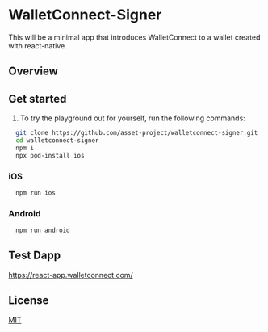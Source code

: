 # WalletConnect-Signer

This will be a minimal app that introduces WalletConnect to a wallet created with react-native.

## Overview

## Get started

1. To try the playground out for yourself, run the following commands:

```zsh
  git clone https://github.com/asset-project/walletconnect-signer.git
  cd walletconnect-signer
  npm i
  npx pod-install ios
```

### iOS

```zsh
  npm run ios
```

### Android

```zsh
  npm run android
```

## Test Dapp

https://react-app.walletconnect.com/

## License

[MIT](./LICENSE)
